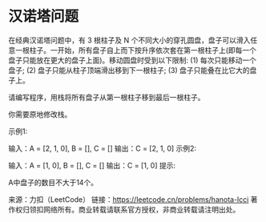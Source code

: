 # 汉诺塔问题

在经典汉诺塔问题中，有 3 根柱子及 N 个不同大小的穿孔圆盘，盘子可以滑入任意一根柱子。一开始，所有盘子自上而下按升序依次套在第一根柱子上(即每一个盘子只能放在更大的盘子上面)。移动圆盘时受到以下限制:
(1) 每次只能移动一个盘子;
(2) 盘子只能从柱子顶端滑出移到下一根柱子;
(3) 盘子只能叠在比它大的盘子上。

请编写程序，用栈将所有盘子从第一根柱子移到最后一根柱子。

你需要原地修改栈。

示例1:

 输入：A = [2, 1, 0], B = [], C = []
 输出：C = [2, 1, 0]
示例2:

 输入：A = [1, 0], B = [], C = []
 输出：C = [1, 0]
提示:

A中盘子的数目不大于14个。

来源：力扣（LeetCode）
链接：https://leetcode.cn/problems/hanota-lcci
著作权归领扣网络所有。商业转载请联系官方授权，非商业转载请注明出处。